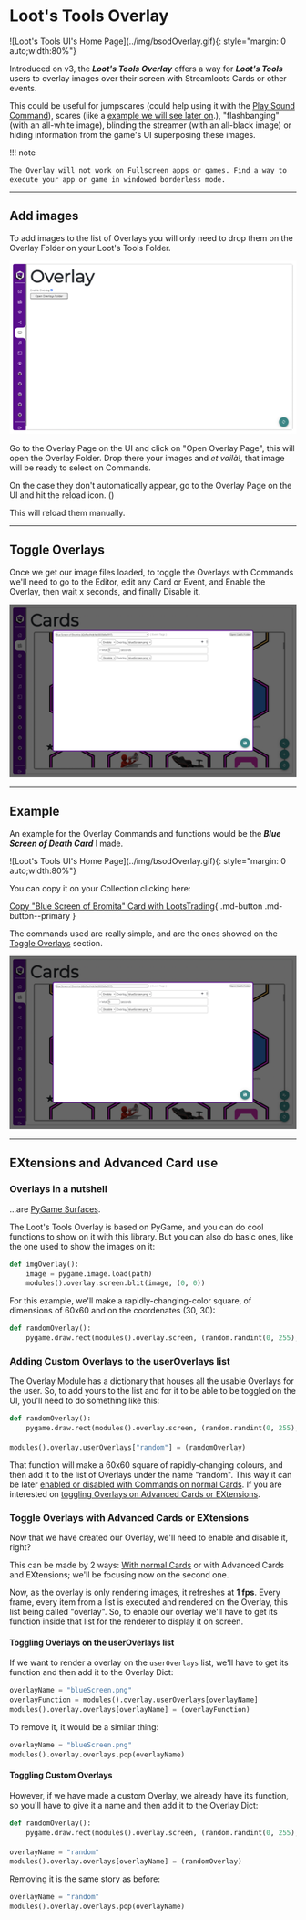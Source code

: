# Loot's Tools Overlay

<a style="display: flex;justify-content: center;">
![Loot's Tools UI's Home Page](../img/bsodOverlay.gif){: style="margin: 0 auto;width:80%"}
</a>

Introduced on v3, the ***Loot's Tools Overlay*** offers a way for ***Loot's Tools*** users to overlay images over their screen with Streamloots Cards or other events.

This could be useful for jumpscares (could help using it with the [Play Sound Command]()), scares (like a [example we will see later on](#example).), "flashbanging" (with an all-white image), blinding the streamer (with an all-black image) or hiding information from the game's UI superposing these images.

!!! note

    The Overlay will not work on Fullscreen apps or games. Find a way to execute your app or game in windowed borderless mode.

---

## Add images

To add images to the list of Overlays you will only need to drop them on the Overlay Folder on your Loot's Tools Folder.

![lootsToolsUI_overlayPage](../img/lootsToolsUI_overlayPage.png)

Go to the Overlay Page on the UI and click on "Open Overlay Page", this will open the Overlay Folder. Drop there your images and *et voilà!*, that image will be ready to select on Commands.

On the case they don't automatically appear, go to the Overlay Page on the UI and hit the reload icon. (<ion-icon name="reload-outline"></ion-icon>)

This will reload them manually.

---

## Toggle Overlays

Once we get our image files loaded, to toggle the Overlays with Commands we'll need to go to the Editor, edit any Card or Event, and Enable the Overlay, then wait x seconds, and finally Disable it.

![lootsToolsUI_overlayCommands](../img/lootsToolsUI_overlayCommands.png)

---

## Example

An example for the Overlay Commands and functions would be the ***Blue Screen of Death Card*** I made.

<a style="display: flex;justify-content: center;">
![Loot's Tools UI's Home Page](../img/bsodOverlay.gif){: style="margin: 0 auto;width:80%"}
</a>

You can copy it on your Collection clicking here:

[Copy "Blue Screen of Bromita" Card with LootsTrading](lootstools://copyCard/62d9ba14db1be0003d8e5917){ .md-button .md-button--primary }

The commands used are really simple, and are the ones showed on the [Toggle Overlays](#toggle-overlays) section.

![lootsToolsUI_overlayCommands](../img/lootsToolsUI_overlayCommands.png)

---

## EXtensions and Advanced Card use

### Overlays in a nutshell

...are [PyGame Surfaces](https://www.pygame.org/docs/ref/surface.html).

The Loot's Tools Overlay is based on PyGame, and you can do cool functions to show on it with this library. But you can also do basic ones, like the one used to show the images on it:

``` py
def imgOverlay():
    image = pygame.image.load(path)
    modules().overlay.screen.blit(image, (0, 0))
```

For this example, we'll make a rapidly-changing-color square, of dimensions of 60x60 and on the coordenates (30, 30):

``` py
def randomOverlay():
    pygame.draw.rect(modules().overlay.screen, (random.randint(0, 255), random.randint(0, 255), random.randint(0, 255)), pygame.Rect(30, 30, 60, 60))
```

### Adding Custom Overlays to the userOverlays list

The Overlay Module has a dictionary that houses all the usable Overlays for the user. So, to add yours to the list and for it to be able to be toggled on the UI, you'll need to do something like this:

``` py
def randomOverlay():
    pygame.draw.rect(modules().overlay.screen, (random.randint(0, 255), random.randint(0, 255), random.randint(0, 255)), pygame.Rect(30, 30, 60, 60))

modules().overlay.userOverlays["random"] = (randomOverlay)
```

That function will make a 60x60 square of rapidly-changing colours, and then add it to the list of Overlays under the name "random". This way it can be later [enabled or disabled with Commands on normal Cards](#toggle-overlays). If you are interested on [toggling Overlays on Advanced Cards or EXtensions](#toggle-overlays-with-advanced-cards-or-extensions).

### Toggle Overlays with Advanced Cards or EXtensions

Now that we have created our Overlay, we'll need to enable and disable it, right?

This can be made by 2 ways: [With normal Cards](#toggle-overlays) or with Advanced Cards and EXtensions; we'll be focusing now on the second one.

Now, as the overlay is only rendering images, it refreshes at **1 fps**. Every frame, every item from a list is executed and rendered on the Overlay, this list being called "overlay". So, to enable our overlay we'll have to get its function inside that list for the renderer to display it on screen.

#### Toggling Overlays on the userOverlays list

If we want to render a overlay on the `userOverlays` list, we'll have to get its function and then add it to the Overlay Dict:

``` py
overlayName = "blueScreen.png"
overlayFunction = modules().overlay.userOverlays[overlayName]
modules().overlay.overlays[overlayName] = (overlayFunction)
```

To remove it, it would be a similar thing:

``` py
overlayName = "blueScreen.png"
modules().overlay.overlays.pop(overlayName)
```

#### Toggling Custom Overlays

However, if we have made a custom Overlay, we already have its function, so you'll have to give it a name and then add it to the Overlay Dict:

``` py
def randomOverlay():
    pygame.draw.rect(modules().overlay.screen, (random.randint(0, 255), random.randint(0, 255), random.randint(0, 255)), pygame.Rect(30, 30, 60, 60))

overlayName = "random"
modules().overlay.overlays[overlayName] = (randomOverlay)
```

Removing it is the same story as before:

``` py
overlayName = "random"
modules().overlay.overlays.pop(overlayName)
```